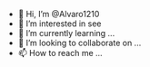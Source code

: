 - 👋 Hi, I’m @Alvaro1210
- 👀 I’m interested in see
- 🌱 I’m currently learning ...
- 💞️ I’m looking to collaborate on ...
- 📫 How to reach me ...

<!---
Alvaro1210/Alvaro1210 is a ✨ special ✨ repository because its `README.md` (this file) appears on your GitHub profile.
You can click the Preview link to take a look at your changes.
--->
